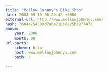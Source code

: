 ```yaml
---
title: "Mellow Johnny's Bike Shop"
date: 2008-09-10 06:20:42 +0000
external-url: http://www.mellowjohnnys.com/
hash: 7604a754309d7a6a718a6e25be97747a
annum:
    year: 2008
    month: 09
url-parts:
    scheme: http
    host: www.mellowjohnnys.com
    path: /

---
```



